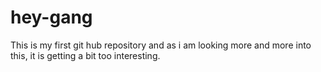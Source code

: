 # hey-gang
This is my first git hub repository and as i am looking more and more into this, it is getting a bit too interesting.

